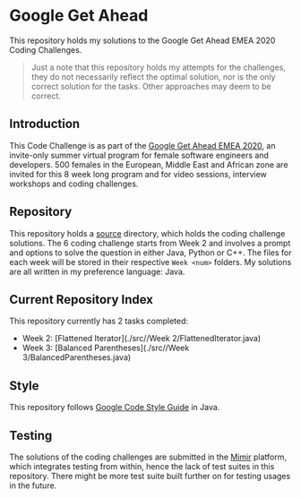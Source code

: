 # Google Get Ahead
 This repository holds my solutions to the Google Get Ahead EMEA 2020 Coding Challenges.
 
 > Just a note that this repository holds my attempts for the challenges, they do not necessarily
 > reflect the optimal solution, nor is the only correct solution for the tasks. Other approaches
 > may deem to be correct.

## Introduction
 This Code Challenge is as part of the 
 [Google Get Ahead EMEA 2020](https://events.withgoogle.com/get-ahead-emea-2020/#content), an
  invite-only summer virtual program for female software engineers and developers. 500 females in
   the European, Middle East and African zone are invited for this 8 week long program and for video
    sessions, interview workshops and coding challenges.
  
## Repository
  This repository holds a [source](./src) directory, which holds the coding challenge solutions. The
   6 coding challenge starts from Week 2 and involves a prompt and options to solve the question
    in either Java, Python or C++. The files for each week will be stored in their respective
     `Week <num>` folders. My solutions are all written in my preference language: Java.
     
## Current Repository Index
  This repository currently has 2 tasks completed:
  * Week 2: [Flattened Iterator](./src//Week 2/FlattenedIterator.java)
  * Week 3: [Balanced Parentheses](./src//Week 3/BalancedParentheses.java)
     
## Style
  This repository follows 
  [Google Code Style Guide](https://google.github.io/styleguide/javaguide.html) in Java. 
  
## Testing
  The solutions of the coding challenges are submitted in the [Mimir](https://www.mimirhq.com/) platform, which integrates
   testing from within, hence the lack of test suites in this repository. There might be more
    test suite built further on for testing usages in the future. 
